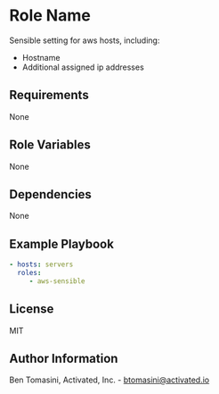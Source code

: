 Role Name
=========

Sensible setting for aws hosts, including:

* Hostname
* Additional assigned ip addresses

Requirements
------------

None

Role Variables
--------------

None

Dependencies
------------

None

Example Playbook
----------------

``` yaml
- hosts: servers
  roles:
     - aws-sensible
```

License
-------

MIT

Author Information
------------------

Ben Tomasini, Activated, Inc. - [btomasini@activated.io](mailto:btomasini@activated.io)
